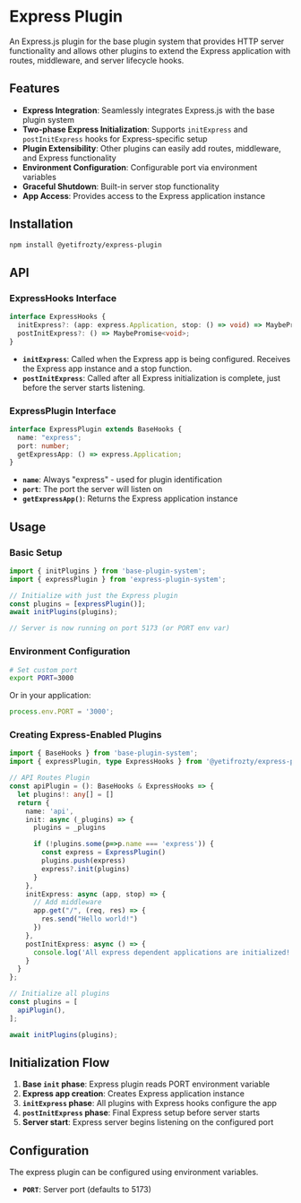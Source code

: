 # Express Plugin

An Express.js plugin for the base plugin system that provides HTTP server functionality and allows other plugins to extend the Express application with routes, middleware, and server lifecycle hooks.

## Features

- **Express Integration**: Seamlessly integrates Express.js with the base plugin system
- **Two-phase Express Initialization**: Supports `initExpress` and `postInitExpress` hooks for Express-specific setup
- **Plugin Extensibility**: Other plugins can easily add routes, middleware, and Express functionality
- **Environment Configuration**: Configurable port via environment variables
- **Graceful Shutdown**: Built-in server stop functionality
- **App Access**: Provides access to the Express application instance

## Installation

```bash
npm install @yetifrozty/express-plugin
```

## API

### ExpressHooks Interface

```typescript
interface ExpressHooks {
  initExpress?: (app: express.Application, stop: () => void) => MaybePromise<void>;
  postInitExpress?: () => MaybePromise<void>;
}
```

- **`initExpress`**: Called when the Express app is being configured. Receives the Express app instance and a stop function.
- **`postInitExpress`**: Called after all Express initialization is complete, just before the server starts listening.

### ExpressPlugin Interface

```typescript
interface ExpressPlugin extends BaseHooks {
  name: "express";
  port: number;
  getExpressApp: () => express.Application;
}
```

- **`name`**: Always "express" - used for plugin identification
- **`port`**: The port the server will listen on
- **`getExpressApp()`**: Returns the Express application instance

## Usage

### Basic Setup

```typescript
import { initPlugins } from 'base-plugin-system';
import { expressPlugin } from 'express-plugin-system';

// Initialize with just the Express plugin
const plugins = [expressPlugin()];
await initPlugins(plugins);

// Server is now running on port 5173 (or PORT env var)
```

### Environment Configuration

```bash
# Set custom port
export PORT=3000
```

Or in your application:
```typescript
process.env.PORT = '3000';
```

### Creating Express-Enabled Plugins

```typescript
import { BaseHooks } from 'base-plugin-system';
import { expressPlugin, type ExpressHooks } from '@yetifrozty/express-plugin';

// API Routes Plugin
const apiPlugin = (): BaseHooks & ExpressHooks => {
  let plugins!: any[] = []
  return {
    name: 'api',
    init: async (_plugins) => {
      plugins = _plugins

      if (!plugins.some(p=>p.name === 'express')) {
        const express = ExpressPlugin()
        plugins.push(express)
        express?.init(plugins)
      }
    },
    initExpress: async (app, stop) => {
      // Add middleware
      app.get("/", (req, res) => {
        res.send("Hello world!")
      })
    },
    postInitExpress: async () => {
      console.log('All express dependent applications are initialized!');
    }
  }
};

// Initialize all plugins
const plugins = [
  apiPlugin(),
];

await initPlugins(plugins);
```

## Initialization Flow

1. **Base `init` phase**: Express plugin reads PORT environment variable
2. **Express app creation**: Creates Express application instance
3. **`initExpress` phase**: All plugins with Express hooks configure the app
4. **`postInitExpress` phase**: Final Express setup before server starts
5. **Server start**: Express server begins listening on the configured port

## Configuration

The express plugin can be configured using environment variables.

- **`PORT`**: Server port (defaults to 5173)
